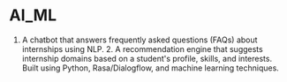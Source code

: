 # AI_ML
  1. A chatbot that answers frequently asked questions (FAQs) about internships using NLP.   2. A recommendation engine that suggests internship domains based on a student's profile, skills, and interests. Built using Python, Rasa/Dialogflow, and machine learning techniques.
